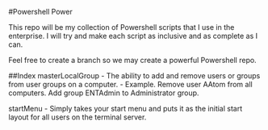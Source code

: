 #Powershell Power


This repo will be my collection of Powershell scripts that I use in the enterprise.
I will try and make each script as inclusive and as complete as I can.

Feel free to create a branch so we may create a powerful Powershell repo.


##Index
masterLocalGroup - The ability to add and remove users or groups from user groups on a computer.
    - Example.  Remove user AAtom from all computers.   Add group ENTAdmin to Administrator group.

startMenu - Simply takes your start menu and puts it as the initial start layout for all users on the terminal server.
